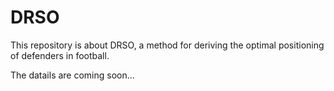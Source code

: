 # DRSO
This repository is about DRSO, a method for deriving the optimal positioning of defenders in football.


The datails are coming soon...
